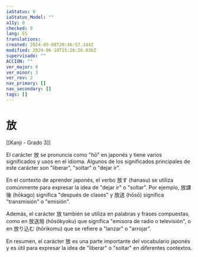 ```yaml
---
iaStatus: 0
iaStatus_Model: ""
a11y: 0
checked: 0
lang: ES
translations: 
created: 2024-05-08T20:46:57.144Z
modified: 2024-06-10T15:26:26.036Z
supervisado: ""
ACCION: ""
ver_major: 0
ver_minor: 3
ver_rev: 2
nav_primary: []
nav_secondary: []
tags: []
---
```

# 放

[[Kanji - Grado 3]]

El carácter 放 se pronuncia como "hō" en japonés y tiene varios significados y usos en el idioma. Algunos de los significados principales de este carácter son "liberar", "soltar" o "dejar ir". 

En el contexto de aprender japonés, el verbo 放す (hanasu) se utiliza comúnmente para expresar la idea de "dejar ir" o "soltar". Por ejemplo, 放課後 (hōkago) significa "después de clases" y 放送 (hōsō) significa "transmisión" o "emisión".

Además, el carácter 放 también se utiliza en palabras y frases compuestas, como en 放送局 (hōsōkyoku) que significa "emisora de radio o televisión", o en 放り込む (hōrikomu) que se refiere a "lanzar" o "arrojar".

En resumen, el carácter 放 es una parte importante del vocabulario japonés y es útil para expresar la idea de "liberar" o "soltar" en diferentes contextos.
